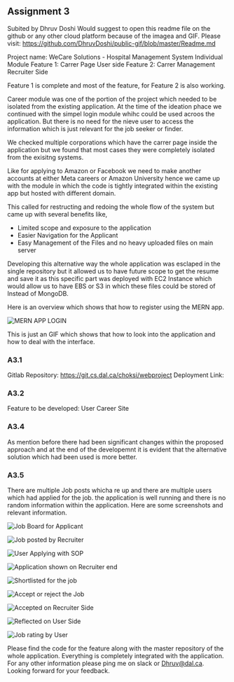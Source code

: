 ## Assignment 3

Subited by Dhruv Doshi
Would suggest to open this readme file on the github or any other cloud platform because of the imagea and GIF.
Please visit: https://github.com/DhruvDoshi/public-gif/blob/master/Readme.md

Project name: WeCare Solutions - Hospital Management System
Individual Module
Feature 1: Carrer Page User side
Feature 2: Carrer Management Recruiter Side

Feature 1 is complete and most of the feature, for Feature 2 is also working.

Career module was one of the portion of the project which needed to be isolated from the existing application. At the time of the ideation phace we continued with the simpel login module whihc could be used acroos the application.
But there is no need for the nieve user to access the information which is just relevant for the job seeker or finder.

We checked multiple corporations which have the carrer page inside the application but we found that most cases they were completely isolated from the exisitng systems.

Like for applying to Amazon or Facebook we need to make another accounts at either Meta careers or Amazon University hence we came up with the module in which the code is tightly integrated within the existing app but hosted with different domain.

This called for restructing and redoing the whole flow of the system but came up with several benefits like,
 - Limited scope and exposure to the application
 - Easier Navigation for the Applicant
 - Easy Management of the Files and no heavy uploaded files on main server

Developing this alternative way the whole application was esclaped in the single repository but it allowed us to have future scope to get the resume and save it as this specific part was deployed with EC2 Instance which would allow us to have EBS or S3 in which these files could be stored of Instead of MongoDB.

Here is an overview which shows that how to register using the MERN app.

![MERN APP LOGIN](https://github.com/DhruvDoshi/public-gif/blob/master/Login.gif)

This is just an GIF which shows that how to look into the application and how to deal with the interface.

### A3.1

Gitlab Repository: https://git.cs.dal.ca/choksi/webproject
Deployment Link: 

### A3.2

Feature to be developed: User Career Site

### A3.4

As mention before there had been significant changes within the proposed approach and at the end of the developemnt it is evident that the alternative solution which had been used is more better.

### A3.5

There are multiple Job posts whicha re up and there are multiple users which had applied for the job. the application is well running and there is no random information within the application. Here are some screenshots and relevant information.

![Job Board for Applicant](https://github.com/DhruvDoshi/public-gif/blob/master/Screen%20Shot%202022-03-29%20at%204.34.00%20PM.png)


![Job posted by Recruiter](https://github.com/DhruvDoshi/public-gif/blob/master/Screen%20Shot%202022-03-29%20at%204.35.29%20PM.png)


![User Applying with SOP](https://github.com/DhruvDoshi/public-gif/blob/master/Screen%20Shot%202022-03-29%20at%204.44.05%20PM.png)


![Application shown on Recruiter end](https://github.com/DhruvDoshi/public-gif/blob/master/Screen%20Shot%202022-03-29%20at%204.45.44%20PM.png)


![Shortlisted for the job](https://github.com/DhruvDoshi/public-gif/blob/master/Screen%20Shot%202022-03-29%20at%204.46.18%20PM.png)


![Accept or reject the Job](https://github.com/DhruvDoshi/public-gif/blob/master/Screen%20Shot%202022-03-29%20at%204.46.36%20PM.png)


![Accepted on Recruiter Side](https://github.com/DhruvDoshi/public-gif/blob/master/Screen%20Shot%202022-03-29%20at%204.46.54%20PM.png)


![Reflected on User Side](https://github.com/DhruvDoshi/public-gif/blob/master/Screen%20Shot%202022-03-29%20at%204.47.10%20PM.png)


![Job rating by User](https://github.com/DhruvDoshi/public-gif/blob/master/Screen%20Shot%202022-03-29%20at%204.48.12%20PM.png)


Please find the code for the feature along with the master repository of the whole application. Everything is completely integrated with the application.
For any other information please ping me on slack or Dhruv@dal.ca. Looking forward for your feedback.